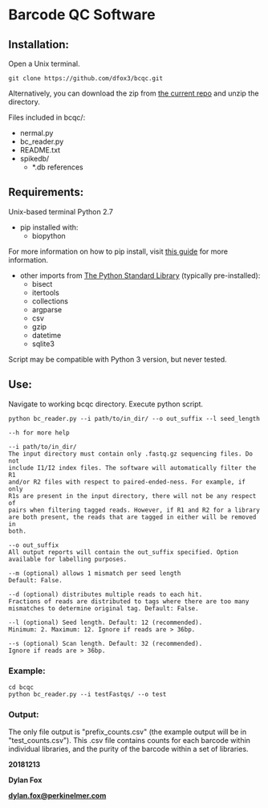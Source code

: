 # Barcode QC Software



## Installation:

Open a Unix terminal.

`git clone https://github.com/dfox3/bcqc.git`

Alternatively, you can download the zip from [the current repo](https://github.com/dfox3/bcqc) and unzip the directory.


Files included in bcqc/:
 - nermal.py
 - bc_reader.py
 - README.txt
 - spikedb/
    - \*.db references



## Requirements:

Unix-based terminal
Python 2.7
 - pip installed with:
    - biopython

For more information on how to pip install, visit [this guide](https://packaging.python.org/tutorials/installing-packages/#ensure-you-can-run-pip-from-the-command-line) for more information.

 - other imports from [The Python Standard Library](https://docs.python.org/2/library/) (typically pre-installed):
    - bisect
    - itertools
    - collections
    - argparse
    - csv
    - gzip
    - datetime
    - sqlite3

Script may be compatible with Python 3 version, but never tested.



## Use:

Navigate to working bcqc directory.
Execute python script.

```
python bc_reader.py --i path/to/in_dir/ --o out_suffix --l seed_length

--h for more help

--i path/to/in_dir/
The input directory must contain only .fastq.gz sequencing files. Do not
include I1/I2 index files. The software will automatically filter the R1
and/or R2 files with respect to paired-ended-ness. For example, if only 
R1s are present in the input directory, there will not be any respect of
pairs when filtering tagged reads. However, if R1 and R2 for a library
are both present, the reads that are tagged in either will be removed in
both.

--o out_suffix
All output reports will contain the out_suffix specified. Option 
available for labelling purposes.

--m (optional) allows 1 mismatch per seed length 
Default: False.

--d (optional) distributes multiple reads to each hit.
Fractions of reads are distributed to tags where there are too many 
mismatches to determine original tag. Default: False.

--l (optional) Seed length. Default: 12 (recommended). 
Minimum: 2. Maximum: 12. Ignore if reads are > 36bp.

--s (optional) Scan length. Default: 32 (recommended). 
Ignore if reads are > 36bp.
```



### Example:

```
cd bcqc
python bc_reader.py --i testFastqs/ --o test
```



### Output:
	
The only file output is "prefix_counts.csv" (the example output will be in 
"test_counts.csv"). This .csv file contains counts for each barcode within 
individual libraries, and the purity of the barcode within a set of libraries. 



**20181213**

**Dylan Fox**

**dylan.fox@perkinelmer.com**